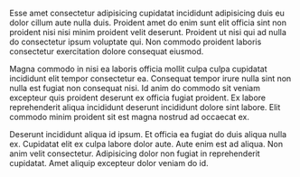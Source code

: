 Esse amet consectetur adipisicing cupidatat incididunt adipisicing duis eu dolor cillum aute nulla duis. Proident amet do enim sunt elit officia sint non proident nisi nisi minim proident velit deserunt. Proident ut nisi qui ad nulla do consectetur ipsum voluptate qui. Non commodo proident laboris consectetur exercitation dolore consequat eiusmod.

Magna commodo in nisi ea laboris officia mollit culpa culpa cupidatat incididunt elit tempor consectetur ea. Consequat tempor irure nulla sint non nulla est fugiat non consequat nisi. Id anim do commodo sit veniam excepteur quis proident deserunt ex officia fugiat proident. Ex labore reprehenderit aliqua incididunt deserunt incididunt dolore sint labore. Elit commodo minim proident sit est magna nostrud ad occaecat ex.

Deserunt incididunt aliqua id ipsum. Et officia ea fugiat do duis aliqua nulla ex. Cupidatat elit ex culpa labore dolor aute. Aute enim est ad aliqua. Non anim velit consectetur. Adipisicing dolor non fugiat in reprehenderit cupidatat. Amet aliquip excepteur dolor veniam do id.